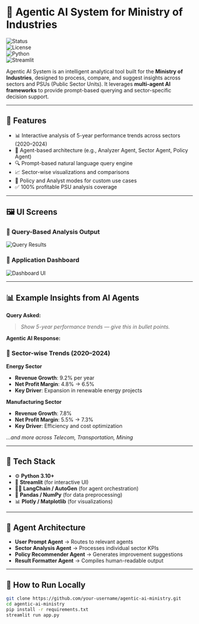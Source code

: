 # 🧠 Agentic AI System for Ministry of Industries

![Status](https://img.shields.io/badge/status-active-brightgreen)  
![License](https://img.shields.io/badge/license-MIT-blue)  
![Python](https://img.shields.io/badge/python-3.10+-yellow)  
![Streamlit](https://img.shields.io/badge/streamlit-%E2%9C%85-lightgrey)

Agentic AI System is an intelligent analytical tool built for the **Ministry of Industries**, designed to process, compare, and suggest insights across sectors and PSUs (Public Sector Units). It leverages **multi-agent AI frameworks** to provide prompt-based querying and sector-specific decision support.

---

## 🚀 Features

- 📊 Interactive analysis of 5-year performance trends across sectors (2020–2024)
- 🧠 Agent-based architecture (e.g., Analyzer Agent, Sector Agent, Policy Agent)
- 🔍 Prompt-based natural language query engine
- 📈 Sector-wise visualizations and comparisons
- 🧩 Policy and Analyst modes for custom use cases
- ✅ 100% profitable PSU analysis coverage

---

## 🖼️ UI Screens

### 🔎 Query-Based Analysis Output

![Query Results](./assets/query-results.jpeg)

### 🧠 Application Dashboard

![Dashboard UI](./assets/app-dashboard.png)

---

## 📊 Example Insights from AI Agents

**Query Asked:**  
> _Show 5-year performance trends — give this in bullet points._

**Agentic AI Response:**

### 🔧 Sector-wise Trends (2020–2024)

**Energy Sector**  
- **Revenue Growth**: 9.2% per year  
- **Net Profit Margin**: 4.8% → 6.5%  
- **Key Driver**: Expansion in renewable energy projects  

**Manufacturing Sector**  
- **Revenue Growth**: 7.8%  
- **Net Profit Margin**: 5.5% → 7.3%  
- **Key Driver**: Efficiency and cost optimization  

_...and more across Telecom, Transportation, Mining_

---

## 🧱 Tech Stack

- ⚙️ **Python 3.10+**
- 🎨 **Streamlit** (for interactive UI)
- 🕵️‍♂️ **LangChain / AutoGen** (for agent orchestration)
- 📁 **Pandas / NumPy** (for data preprocessing)
- 📊 **Plotly / Matplotlib** (for visualizations)

---

## 🧠 Agent Architecture

- **User Prompt Agent** → Routes to relevant agents  
- **Sector Analysis Agent** → Processes individual sector KPIs  
- **Policy Recommender Agent** → Generates improvement suggestions  
- **Result Formatter Agent** → Compiles human-readable output  

---

## 🧪 How to Run Locally

```bash
git clone https://github.com/your-username/agentic-ai-ministry.git
cd agentic-ai-ministry
pip install -r requirements.txt
streamlit run app.py
